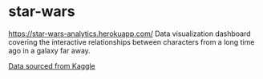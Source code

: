 # star-wars

https://star-wars-analytics.herokuapp.com/
Data visualization dashboard covering the interactive relationships between characters from a long time ago in a galaxy far away.

[Data sourced from Kaggle](https://www.kaggle.com/ruchi798/star-wars)
